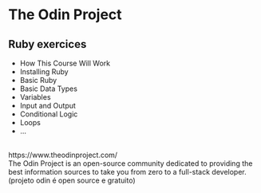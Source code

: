 # The Odin Project
## Ruby exercices 
 - How This Course Will Work
 - Installing Ruby
 - Basic Ruby
 - Basic Data Types
 - Variables
 - Input and Output
 - Conditional Logic
 - Loops
 - ...

<br/>
https://www.theodinproject.com/ 
<br/> 
The Odin Project is an open-source community dedicated to providing the best information sources to take you from zero to a full-stack developer.
<br/>
(projeto odin é open source e gratuito)


